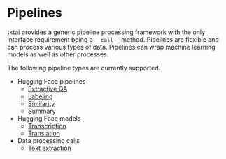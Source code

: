 # Pipelines

txtai provides a generic pipeline processing framework with the only interface requirement being a `__call__` method. Pipelines are flexible and can
process various types of data. Pipelines can wrap machine learning models as well as other processes.

The following pipeline types are currently supported.

- Hugging Face pipelines
    - [Extractive QA](/pipelines/extractor)
    - [Labeling](/pipelines/labels)
    - [Similarity](/pipelines/similarity)
    - [Summary](/pipelines/summary)
- Hugging Face models
    - [Transcription](/pipelines/transcription)
    - [Translation](/pipelines/translation)
- Data processing calls
    - [Text extraction](/pipelines/textractor)
